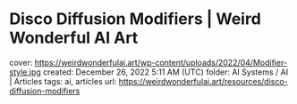 # Disco Diffusion Modifiers | Weird Wonderful AI Art

cover: https://weirdwonderfulai.art/wp-content/uploads/2022/04/Modifier-style.jpg
created: December 26, 2022 5:11 AM (UTC)
folder: AI Systems / AI | Articles
tags: ai, articles
url: https://weirdwonderfulai.art/resources/disco-diffusion-modifiers
